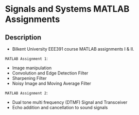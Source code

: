 # **Signals and Systems MATLAB Assignments**

## **Description**

* Bilkent University EEE391 course MATLAB assignments I & II.


`MATLAB Assignment 1`:

* Image manipulation
* Convolution and Edge Detection Filter
* Sharpening Filter
* Noisy Image and Moving Average Filter

`MATLAB Assignment 2`:

* Dual tone multi frequency (DTMF) Signal and Transceiver
* Echo addition and cancellation to sound signals
